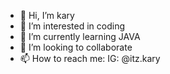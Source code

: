 
- 👋 Hi, I’m kary
- 👀 I’m interested in coding
- 🌱 I’m currently learning JAVA
- 💞️ I’m looking to collaborate
- 📫 How to reach me: IG: @itz.kary
